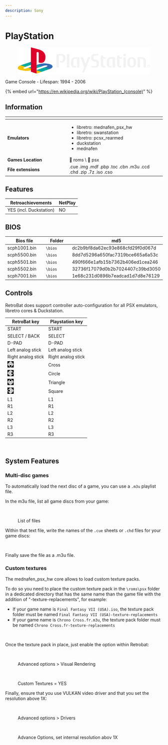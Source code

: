 ```yaml
---
description: Sony
---
```


# PlayStation

<div align="left">

<figure><picture><source srcset="https://raw.githubusercontent.com/fabricecaruso/es-theme-carbon/91d85c7849cc550b0cac4e75cb8e0923d3b61b5e/art/logos/psx-w.svg" media="(prefers-color-scheme: dark)"><img src="https://raw.githubusercontent.com/fabricecaruso/es-theme-carbon/52ff37c9e265587d006945a2ba695b5a962b3a3d/art/logos/psx.svg" alt=""></picture><figcaption></figcaption></figure>

</div>

Game Console - Lifespan: 1994 - 2006

{% embed url="https://en.wikipedia.org/wiki/PlayStation_(console)" %}

## Information

<table data-header-hidden><thead><tr><th width="184"></th><th></th><th data-hidden></th></tr></thead><tbody><tr><td><strong>Emulators</strong></td><td><ul><li>libretro: mednafen_psx_hw</li><li>libretro: swanstation</li><li>libretro: pcsx_rearmed</li><li>duckstation</li><li>mednafen</li></ul></td><td></td></tr><tr><td><strong>Games Location</strong></td><td><span data-gb-custom-inline data-tag="emoji" data-code="1f4c1">📁</span> roms \ <span data-gb-custom-inline data-tag="emoji" data-code="1f4c2">📂</span> psx</td><td></td></tr><tr><td><strong>File extensions</strong></td><td>.cue .img .mdf .pbp .toc .cbn .m3u .ccd .chd .zip .7z .iso .cso</td><td></td></tr></tbody></table>

## Features

| Retroachievements       | NetPlay |
| ----------------------- | ------- |
| YES (incl. Duckstation) | NO      |

## BIOS

<table><thead><tr><th width="165">Bios file</th><th width="162">Folder</th><th>md5</th></tr></thead><tbody><tr><td>scph1001.bin</td><td><code>\bios</code></td><td>dc2b9bf8da62ec93e868cfd29f0d067d</td></tr><tr><td>scph5500.bin</td><td><code>\bios</code></td><td>8dd7d5296a650fac7319bce665a6a53c</td></tr><tr><td>scph5501.bin</td><td><code>\bios</code></td><td>490f666e1afb15b7362b406ed1cea246</td></tr><tr><td>scph5502.bin</td><td><code>\bios</code></td><td>32736f17079d0b2b7024407c39bd3050</td></tr><tr><td>scph7001.bin</td><td><code>\bios</code></td><td>1e68c231d0896b7eadcad1d7d8e76129</td></tr></tbody></table>

## Controls

RetroBat does support controller auto-configuration for all PSX emulators, libretro cores & Duckstation.

| RetroBat key                                                                       | Playstation key    |
| ---------------------------------------------------------------------------------- | ------------------ |
| START                                                                              | START              |
| SELECT / BACK                                                                      | SELECT             |
| D-PAD                                                                              | D-PAD              |
| Left analog stick                                                                  | Left analog stick  |
| Right analog stick                                                                 | Right analog stick |
| ![A](<../../../../.gitbook/assets/image (25).png>)                                 | Cross              |
| ![B](<../../../../.gitbook/assets/image (11).png>)                                 | Circle             |
| <img src="../../../../.gitbook/assets/image (45).png" alt="" data-size="original"> | Triangle           |
| <img src="../../../../.gitbook/assets/image (43).png" alt="" data-size="line">     | Square             |
| L1                                                                                 | L1                 |
| R1                                                                                 | R1                 |
| L2                                                                                 | L2                 |
| R2                                                                                 | R2                 |
| L3                                                                                 | L3                 |
| R3                                                                                 | R3                 |

<div align="left">

<figure><img src="https://i.imgur.com/9sz2VFM.png" alt=""><figcaption></figcaption></figure>

</div>

## System Features

### Multi-disc games

To automatically load the next disc of a game, you can use a `.m3u` playlist file.&#x20;

In the m3u file, list all game discs from your game:

<div align="left">

<figure><img src="https://i.imgur.com/GGRxCI4.png" alt=""><figcaption><p>List of files</p></figcaption></figure>

</div>

Within that text file, write the names of the `.cue` sheets or `.chd` files for your game discs:

<div align="left">

<figure><img src="https://i.imgur.com/ZzJ7Ldj.png" alt=""><figcaption></figcaption></figure>

</div>

Finally save the file as a .m3u file.

### Custom textures

The mednafen\_psx\_hw core allows to load custom texture packs.

To do so you need to place the custom texture pack in the `\roms\psx` folder in a dedicated directory that has the same name than the game file with the addition of "-texture-replacements", for example:

* If your game name is `Final Fantasy VII (USA).iso`, the texture pack folder must be named `Final Fantasy VII (USA)-texture-replacements`
* If your game name is `Chrono Cross.fr.m3u`, the texture pack folder must be named `Chrono Cross.fr-texture-replacements`

<div align="left">

<figure><img src="https://i.imgur.com/GdXSRWK.png" alt=""><figcaption></figcaption></figure>

</div>

Once the texture pack in place, just enable the option within Retrobat:

<div align="left">

<figure><img src="https://i.imgur.com/WzHZPKq.png" alt=""><figcaption><p>Advanced options > Visual Rendering</p></figcaption></figure>

</div>

<div align="left">

<figure><img src="https://i.imgur.com/8yktncM.png" alt=""><figcaption><p>Custom Textures = YES</p></figcaption></figure>

</div>

Finally, ensure that you use VULKAN video driver and that you set the resolution above 1X:

<div align="left">

<figure><img src="https://i.imgur.com/9hKDYKQ.png" alt=""><figcaption><p>Advanced options > Drivers</p></figcaption></figure>

</div>

<div align="left">

<figure><img src="https://i.imgur.com/sJgZ14E.png" alt=""><figcaption><p>Advance Options, set internal resolution abov 1X</p></figcaption></figure>

</div>

